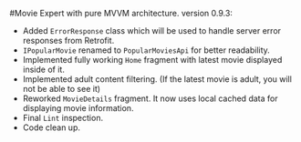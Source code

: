 #Movie Expert with pure MVVM architecture.
version 0.9.3:
- Added `ErrorResponse` class which will be used to handle server error responses from Retrofit.
- `IPopularMovie` renamed to `PopularMoviesApi` for better readability.
- Implemented fully working `Home` fragment with latest movie displayed inside of it.
- Implemented adult content filtering. (If the latest movie is adult, you will not be able to see it)
- Reworked `MovieDetails` fragment. It now uses local cached data for displaying movie information.
- Final `Lint` inspection.
- Code clean up.
